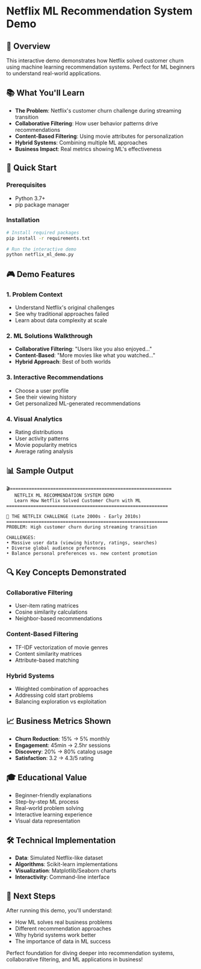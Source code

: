 # Netflix ML Recommendation System Demo

## 🎯 Overview
This interactive demo demonstrates how Netflix solved customer churn using machine learning recommendation systems. Perfect for ML beginners to understand real-world applications.

## 📚 What You'll Learn
- **The Problem**: Netflix's customer churn challenge during streaming transition
- **Collaborative Filtering**: How user behavior patterns drive recommendations
- **Content-Based Filtering**: Using movie attributes for personalization
- **Hybrid Systems**: Combining multiple ML approaches
- **Business Impact**: Real metrics showing ML's effectiveness

## 🚀 Quick Start

### Prerequisites
- Python 3.7+
- pip package manager

### Installation
```bash
# Install required packages
pip install -r requirements.txt

# Run the interactive demo
python netflix_ml_demo.py
```

## 🎮 Demo Features

### 1. Problem Context
- Understand Netflix's original challenges
- See why traditional approaches failed
- Learn about data complexity at scale

### 2. ML Solutions Walkthrough
- **Collaborative Filtering**: "Users like you also enjoyed..."
- **Content-Based**: "More movies like what you watched..."
- **Hybrid Approach**: Best of both worlds

### 3. Interactive Recommendations
- Choose a user profile
- See their viewing history
- Get personalized ML-generated recommendations

### 4. Visual Analytics
- Rating distributions
- User activity patterns
- Movie popularity metrics
- Average rating analysis

## 📊 Sample Output
```
🎬============================================================
   NETFLIX ML RECOMMENDATION SYSTEM DEMO
   Learn How Netflix Solved Customer Churn with ML
============================================================

🚨 THE NETFLIX CHALLENGE (Late 2000s - Early 2010s)
============================================================
PROBLEM: High customer churn during streaming transition

CHALLENGES:
• Massive user data (viewing history, ratings, searches)
• Diverse global audience preferences
• Balance personal preferences vs. new content promotion
```

## 🔍 Key Concepts Demonstrated

### Collaborative Filtering
- User-item rating matrices
- Cosine similarity calculations
- Neighbor-based recommendations

### Content-Based Filtering
- TF-IDF vectorization of movie genres
- Content similarity matrices
- Attribute-based matching

### Hybrid Systems
- Weighted combination of approaches
- Addressing cold start problems
- Balancing exploration vs exploitation

## 📈 Business Metrics Shown
- **Churn Reduction**: 15% → 5% monthly
- **Engagement**: 45min → 2.5hr sessions
- **Discovery**: 20% → 80% catalog usage
- **Satisfaction**: 3.2 → 4.3/5 rating

## 🎓 Educational Value
- Beginner-friendly explanations
- Step-by-step ML process
- Real-world problem solving
- Interactive learning experience
- Visual data representation

## 🛠️ Technical Implementation
- **Data**: Simulated Netflix-like dataset
- **Algorithms**: Scikit-learn implementations
- **Visualization**: Matplotlib/Seaborn charts
- **Interactivity**: Command-line interface

## 📝 Next Steps
After running this demo, you'll understand:
- How ML solves real business problems
- Different recommendation approaches
- Why hybrid systems work better
- The importance of data in ML success

Perfect foundation for diving deeper into recommendation systems, collaborative filtering, and ML applications in business!
